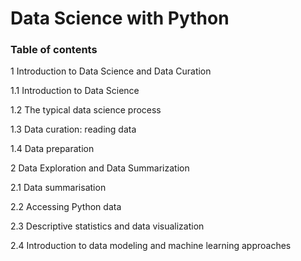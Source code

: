 # Data Science with Python

### Table of contents  

1 Introduction to Data Science and Data Curation

  1.1 Introduction to Data Science

  1.2 The typical data science process

  1.3 Data curation: reading data

  1.4 Data preparation  


2 Data Exploration and Data Summarization

  2.1 Data summarisation

  2.2 Accessing Python data

  2.3 Descriptive statistics and data visualization

  2.4 Introduction to data modeling and machine learning approaches

